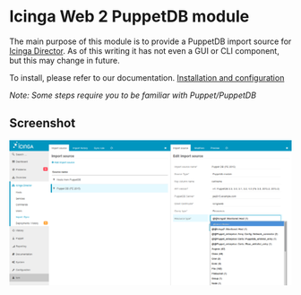 Icinga Web 2 PuppetDB module
============================

The main purpose of this module is to provide a PuppetDB import source
for [Icinga Director](https://github.com/Icinga/icingaweb2-module-director/blob/master/README.md).
As of this writing it has not even a GUI or CLI component, but this may
change in future.

To install, please refer to our documentation. [Installation and configuration](doc/01-Installation.md)

_Note: Some steps require you to be familiar with Puppet/PuppetDB_


Screenshot
----------

![Icinga Director PuppetDB import](doc/screenshot/puppetdb/readme/puppetdb_define_import.png)
